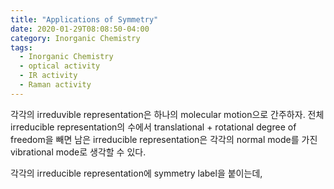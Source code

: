 ```yaml
---
title: "Applications of Symmetry"
date: 2020-01-29T08:08:50-04:00
category: Inorganic Chemistry
tags:
  - Inorganic Chemistry
  - optical activity
  - IR activity
  - Raman activity
---
```







각각의 irreduvible representation은 하나의 molecular motion으로 간주하자.
전체 irreducible representation의 수에서 translational + rotational degree of freedom을 빼면 남은 irreducible representation은 각각의 normal mode를 가진 vibrational mode로 생각할 수 있다.




각각의 irreducible representation에 symmetry label을 붙이는데,
